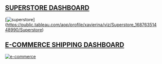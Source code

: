 ## [SUPERSTORE DASHBOARD](https://public.tableau.com/app/profile/xavierina/viz/Superstore_16876351448990/Superstore)
[![superstore](https://github.com/XavierinaArokia/Data-Analytics-Projects/assets/128254932/a84c9567-5527-46ab-acf0-f4cc21ded5a7)] (https://public.tableau.com/app/profile/xavierina/viz/Superstore_16876351448990/Superstore)

## [E-COMMERCE SHIPPING DASHBOARD](https://public.tableau.com/app/profile/xavierina/viz/E-CommerceShipping/E-commerce)
[![e-commerce](https://github.com/XavierinaArokia/Data-Analytics-Projects/assets/128254932/9955effe-66a3-484a-aadb-a973c954fbce)](https://public.tableau.com/app/profile/xavierina/viz/E-CommerceShipping/E-commerce)
